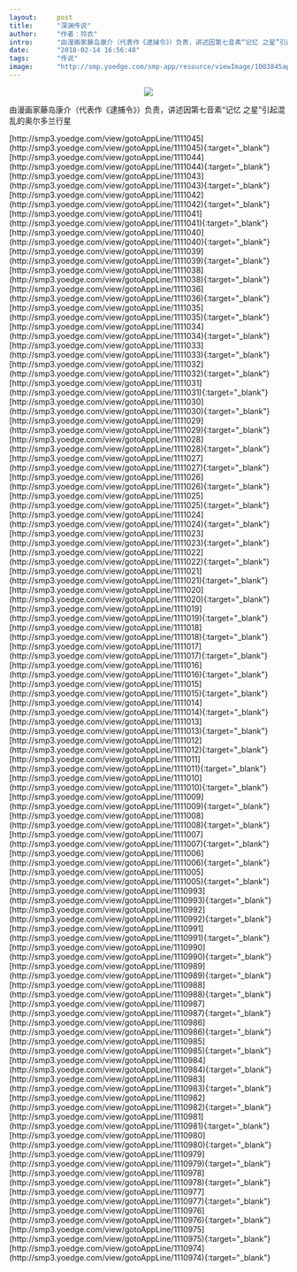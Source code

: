 ```yaml
---
layout:     post
title:      "深渊传说"
author:     "作者：玲衣"
intro:      "由漫画家藤岛康介（代表作《逮捕令》）负责，讲述因第七音素“记忆 之星”引起混乱的奥尔多兰行星"
date:       "2018-02-14 16:56:48"
tags:       "传说"
image:      "http://smp.yoedge.com/smp-app/resource/viewImage/1003845appline.png"
---
```

<div style="text-align: center">
<p><img src="http://smp.yoedge.com/smp-app/resource/viewImage/1003845appline.png"/></p>
</div>
<p class="post-meta">
<span>由漫画家藤岛康介（代表作《逮捕令》）负责，讲述因第七音素“记忆 之星”引起混乱的奥尔多兰行星</span>
</p>
[http://smp3.yoedge.com/view/gotoAppLine/1111045](http://smp3.yoedge.com/view/gotoAppLine/1111045){:target="_blank"}
[http://smp3.yoedge.com/view/gotoAppLine/1111044](http://smp3.yoedge.com/view/gotoAppLine/1111044){:target="_blank"}
[http://smp3.yoedge.com/view/gotoAppLine/1111043](http://smp3.yoedge.com/view/gotoAppLine/1111043){:target="_blank"}
[http://smp3.yoedge.com/view/gotoAppLine/1111042](http://smp3.yoedge.com/view/gotoAppLine/1111042){:target="_blank"}
[http://smp3.yoedge.com/view/gotoAppLine/1111041](http://smp3.yoedge.com/view/gotoAppLine/1111041){:target="_blank"}
[http://smp3.yoedge.com/view/gotoAppLine/1111040](http://smp3.yoedge.com/view/gotoAppLine/1111040){:target="_blank"}
[http://smp3.yoedge.com/view/gotoAppLine/1111039](http://smp3.yoedge.com/view/gotoAppLine/1111039){:target="_blank"}
[http://smp3.yoedge.com/view/gotoAppLine/1111038](http://smp3.yoedge.com/view/gotoAppLine/1111038){:target="_blank"}
[http://smp3.yoedge.com/view/gotoAppLine/1111036](http://smp3.yoedge.com/view/gotoAppLine/1111036){:target="_blank"}
[http://smp3.yoedge.com/view/gotoAppLine/1111035](http://smp3.yoedge.com/view/gotoAppLine/1111035){:target="_blank"}
[http://smp3.yoedge.com/view/gotoAppLine/1111034](http://smp3.yoedge.com/view/gotoAppLine/1111034){:target="_blank"}
[http://smp3.yoedge.com/view/gotoAppLine/1111033](http://smp3.yoedge.com/view/gotoAppLine/1111033){:target="_blank"}
[http://smp3.yoedge.com/view/gotoAppLine/1111032](http://smp3.yoedge.com/view/gotoAppLine/1111032){:target="_blank"}
[http://smp3.yoedge.com/view/gotoAppLine/1111031](http://smp3.yoedge.com/view/gotoAppLine/1111031){:target="_blank"}
[http://smp3.yoedge.com/view/gotoAppLine/1111030](http://smp3.yoedge.com/view/gotoAppLine/1111030){:target="_blank"}
[http://smp3.yoedge.com/view/gotoAppLine/1111029](http://smp3.yoedge.com/view/gotoAppLine/1111029){:target="_blank"}
[http://smp3.yoedge.com/view/gotoAppLine/1111028](http://smp3.yoedge.com/view/gotoAppLine/1111028){:target="_blank"}
[http://smp3.yoedge.com/view/gotoAppLine/1111027](http://smp3.yoedge.com/view/gotoAppLine/1111027){:target="_blank"}
[http://smp3.yoedge.com/view/gotoAppLine/1111026](http://smp3.yoedge.com/view/gotoAppLine/1111026){:target="_blank"}
[http://smp3.yoedge.com/view/gotoAppLine/1111025](http://smp3.yoedge.com/view/gotoAppLine/1111025){:target="_blank"}
[http://smp3.yoedge.com/view/gotoAppLine/1111024](http://smp3.yoedge.com/view/gotoAppLine/1111024){:target="_blank"}
[http://smp3.yoedge.com/view/gotoAppLine/1111023](http://smp3.yoedge.com/view/gotoAppLine/1111023){:target="_blank"}
[http://smp3.yoedge.com/view/gotoAppLine/1111022](http://smp3.yoedge.com/view/gotoAppLine/1111022){:target="_blank"}
[http://smp3.yoedge.com/view/gotoAppLine/1111021](http://smp3.yoedge.com/view/gotoAppLine/1111021){:target="_blank"}
[http://smp3.yoedge.com/view/gotoAppLine/1111020](http://smp3.yoedge.com/view/gotoAppLine/1111020){:target="_blank"}
[http://smp3.yoedge.com/view/gotoAppLine/1111019](http://smp3.yoedge.com/view/gotoAppLine/1111019){:target="_blank"}
[http://smp3.yoedge.com/view/gotoAppLine/1111018](http://smp3.yoedge.com/view/gotoAppLine/1111018){:target="_blank"}
[http://smp3.yoedge.com/view/gotoAppLine/1111017](http://smp3.yoedge.com/view/gotoAppLine/1111017){:target="_blank"}
[http://smp3.yoedge.com/view/gotoAppLine/1111016](http://smp3.yoedge.com/view/gotoAppLine/1111016){:target="_blank"}
[http://smp3.yoedge.com/view/gotoAppLine/1111015](http://smp3.yoedge.com/view/gotoAppLine/1111015){:target="_blank"}
[http://smp3.yoedge.com/view/gotoAppLine/1111014](http://smp3.yoedge.com/view/gotoAppLine/1111014){:target="_blank"}
[http://smp3.yoedge.com/view/gotoAppLine/1111013](http://smp3.yoedge.com/view/gotoAppLine/1111013){:target="_blank"}
[http://smp3.yoedge.com/view/gotoAppLine/1111012](http://smp3.yoedge.com/view/gotoAppLine/1111012){:target="_blank"}
[http://smp3.yoedge.com/view/gotoAppLine/1111011](http://smp3.yoedge.com/view/gotoAppLine/1111011){:target="_blank"}
[http://smp3.yoedge.com/view/gotoAppLine/1111010](http://smp3.yoedge.com/view/gotoAppLine/1111010){:target="_blank"}
[http://smp3.yoedge.com/view/gotoAppLine/1111009](http://smp3.yoedge.com/view/gotoAppLine/1111009){:target="_blank"}
[http://smp3.yoedge.com/view/gotoAppLine/1111008](http://smp3.yoedge.com/view/gotoAppLine/1111008){:target="_blank"}
[http://smp3.yoedge.com/view/gotoAppLine/1111007](http://smp3.yoedge.com/view/gotoAppLine/1111007){:target="_blank"}
[http://smp3.yoedge.com/view/gotoAppLine/1111006](http://smp3.yoedge.com/view/gotoAppLine/1111006){:target="_blank"}
[http://smp3.yoedge.com/view/gotoAppLine/1111005](http://smp3.yoedge.com/view/gotoAppLine/1111005){:target="_blank"}
[http://smp3.yoedge.com/view/gotoAppLine/1110993](http://smp3.yoedge.com/view/gotoAppLine/1110993){:target="_blank"}
[http://smp3.yoedge.com/view/gotoAppLine/1110992](http://smp3.yoedge.com/view/gotoAppLine/1110992){:target="_blank"}
[http://smp3.yoedge.com/view/gotoAppLine/1110991](http://smp3.yoedge.com/view/gotoAppLine/1110991){:target="_blank"}
[http://smp3.yoedge.com/view/gotoAppLine/1110990](http://smp3.yoedge.com/view/gotoAppLine/1110990){:target="_blank"}
[http://smp3.yoedge.com/view/gotoAppLine/1110989](http://smp3.yoedge.com/view/gotoAppLine/1110989){:target="_blank"}
[http://smp3.yoedge.com/view/gotoAppLine/1110988](http://smp3.yoedge.com/view/gotoAppLine/1110988){:target="_blank"}
[http://smp3.yoedge.com/view/gotoAppLine/1110987](http://smp3.yoedge.com/view/gotoAppLine/1110987){:target="_blank"}
[http://smp3.yoedge.com/view/gotoAppLine/1110986](http://smp3.yoedge.com/view/gotoAppLine/1110986){:target="_blank"}
[http://smp3.yoedge.com/view/gotoAppLine/1110985](http://smp3.yoedge.com/view/gotoAppLine/1110985){:target="_blank"}
[http://smp3.yoedge.com/view/gotoAppLine/1110984](http://smp3.yoedge.com/view/gotoAppLine/1110984){:target="_blank"}
[http://smp3.yoedge.com/view/gotoAppLine/1110983](http://smp3.yoedge.com/view/gotoAppLine/1110983){:target="_blank"}
[http://smp3.yoedge.com/view/gotoAppLine/1110982](http://smp3.yoedge.com/view/gotoAppLine/1110982){:target="_blank"}
[http://smp3.yoedge.com/view/gotoAppLine/1110981](http://smp3.yoedge.com/view/gotoAppLine/1110981){:target="_blank"}
[http://smp3.yoedge.com/view/gotoAppLine/1110980](http://smp3.yoedge.com/view/gotoAppLine/1110980){:target="_blank"}
[http://smp3.yoedge.com/view/gotoAppLine/1110979](http://smp3.yoedge.com/view/gotoAppLine/1110979){:target="_blank"}
[http://smp3.yoedge.com/view/gotoAppLine/1110978](http://smp3.yoedge.com/view/gotoAppLine/1110978){:target="_blank"}
[http://smp3.yoedge.com/view/gotoAppLine/1110977](http://smp3.yoedge.com/view/gotoAppLine/1110977){:target="_blank"}
[http://smp3.yoedge.com/view/gotoAppLine/1110976](http://smp3.yoedge.com/view/gotoAppLine/1110976){:target="_blank"}
[http://smp3.yoedge.com/view/gotoAppLine/1110975](http://smp3.yoedge.com/view/gotoAppLine/1110975){:target="_blank"}
[http://smp3.yoedge.com/view/gotoAppLine/1110974](http://smp3.yoedge.com/view/gotoAppLine/1110974){:target="_blank"}


